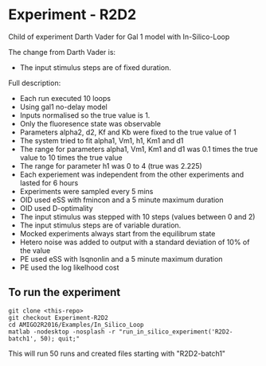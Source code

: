 # Experiment - R2D2

Child of experiment Darth Vader for Gal 1 model with In-Silico-Loop

The change from Darth Vader is:
* The input stimulus steps are of fixed duration.

Full description:
* Each	run	executed	10	loops
* Using	gal1	no-delay	model
* Inputs normalised so the true value is 1.
* Only	the	fluoresence	state	was	observable
* Parameters	alpha2,	d2,	Kf	and	Kb	were	fixed	to	the	true	value	of	1
* The	system	tried	to	fit	alpha1,	Vm1,	h1,	Km1	and	d1
* The	range	for	parameters	alpha1,	Vm1,	Km1	and	d1	was	0.1	times	the	true	value	to	10	times	the	true	value
* The	range	for	parameter	h1	was	0	to	4	(true	was	2.225)
* Each	experiement	was	independent	from	the	other	experiments	and	lasted	for	6	hours
* Experiments	were	sampled	every	5	mins
* OID	used	eSS	with	fmincon	and	a	5	minute	maximum	duration
* OID	used	D-optimality
* The	input	stimulus was	stepped	with	10	steps	(values	between	0	and	2)
* The input stimulus steps are of variable duration.
* Mocked	experiments	always	start	from	the	equilibrum	state
* Hetero	noise	was	added	to	output	with	a	standard	deviation	of	10%	of	the	value
* PE	used	eSS	with	lsqnonlin	and	a	5	minute	maximum	duration
* PE	used	the	log	likelhood	cost

## To run the experiment

```
git clone <this-repo>
git checkout Experiment-R2D2
cd AMIGO2R2016/Examples/In_Silico_Loop
matlab -nodesktop -nosplash -r "run_in_silico_experiment('R2D2-batch1', 50); quit;"
```

This will run 50 runs and created files starting with "R2D2-batch1"

